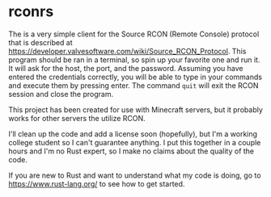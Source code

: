 # rconrs
The is a very simple client for the Source RCON (Remote Console) protocol that is described at https://developer.valvesoftware.com/wiki/Source_RCON_Protocol. This program should be ran in a terminal, so spin up your favorite one and run it. It will ask for the host, the port, and the password. Assuming you have entered the credentials correctly, you will be able to type in your commands and execute them by pressing enter. The command ```quit``` will exit the RCON session and close the program.

This project has been created for use with Minecraft servers, but it probably works for other servers the utilize RCON.

I'll clean up the code and add a license soon (hopefully), but I'm a working college student so I can't guarantee anything. I put this together in a couple hours and I'm no Rust expert, so I make no claims about the quality of the code.

If you are new to Rust and want to understand what my code is doing, go to https://www.rust-lang.org/ to see how to get started.
